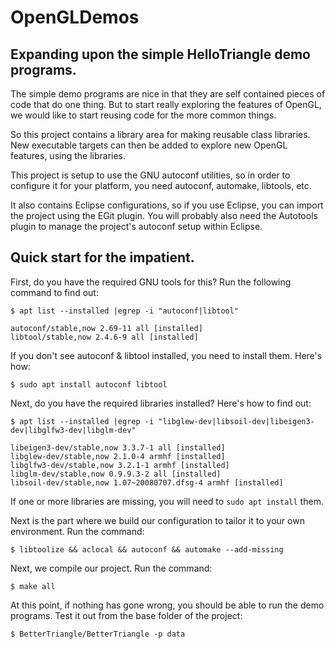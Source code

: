 # OpenGLDemos

## Expanding upon the simple HelloTriangle demo programs.

The simple demo programs are nice in that they are self contained pieces of code
that do one thing.  But to start really exploring the features of OpenGL, we would
like to start reusing code for the more common things.

So this project contains a library area for making reusable class libraries.
New executable targets can then be added to explore new OpenGL features, using the
libraries.

This project is setup to use the GNU autoconf utilities, so in order to configure it
for your platform, you need autoconf, automake, libtools, etc.

It also contains Eclipse configurations, so if you use Eclipse, you can import the
project using the EGit plugin.  You will probably also need the Autotools plugin to
manage the project's autoconf setup within Eclipse.


## Quick start for the impatient.

First, do you have the required GNU tools for this?  Run the following command to find out:

```
$ apt list --installed |egrep -i "autoconf|libtool"

autoconf/stable,now 2.69-11 all [installed]
libtool/stable,now 2.4.6-9 all [installed]
```

If you don't see autoconf & libtool installed, you need to install them.  Here's how:

```
$ sudo apt install autoconf libtool
```

Next, do you have the required libraries installed?  Here's how to find out:

```
$ apt list --installed |egrep -i "libglew-dev|libsoil-dev|libeigen3-dev|libglfw3-dev|libglm-dev"

libeigen3-dev/stable,now 3.3.7-1 all [installed]
libglew-dev/stable,now 2.1.0-4 armhf [installed]
libglfw3-dev/stable,now 3.2.1-1 armhf [installed]
libglm-dev/stable,now 0.9.9.3-2 all [installed]
libsoil-dev/stable,now 1.07~20080707.dfsg-4 armhf [installed]
```

If one or more libraries are missing, you will need to `sudo apt install` them.

Next is the part where we build our configuration to tailor it to your own environment.  Run the command:

```
$ libtoolize && aclocal && autoconf && automake --add-missing
```

Next, we compile our project.  Run the command:

```
$ make all
```

At this point, if nothing has gone wrong, you should be able to run the demo programs. Test it out from the base folder of the project:

```
$ BetterTriangle/BetterTriangle -p data
```
